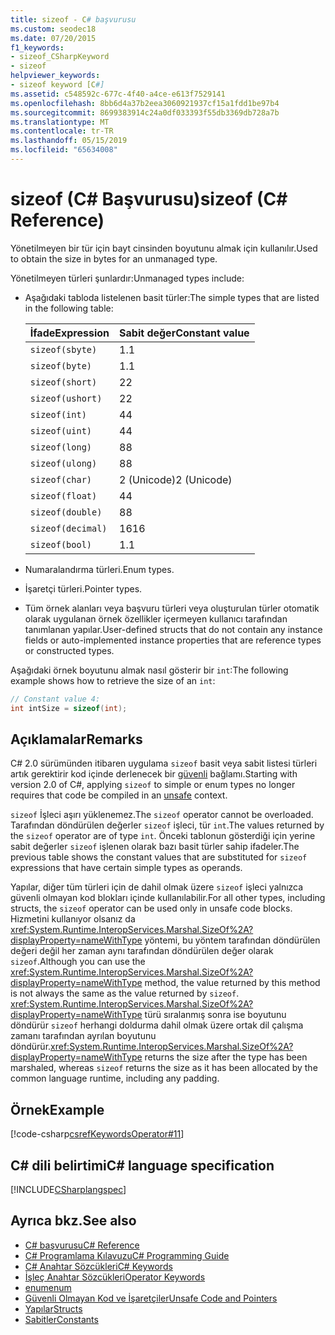 ```yaml
---
title: sizeof - C# başvurusu
ms.custom: seodec18
ms.date: 07/20/2015
f1_keywords:
- sizeof_CSharpKeyword
- sizeof
helpviewer_keywords:
- sizeof keyword [C#]
ms.assetid: c548592c-677c-4f40-a4ce-e613f7529141
ms.openlocfilehash: 8bb6d4a37b2eea3060921937cf15a1fdd1be97b4
ms.sourcegitcommit: 8699383914c24a0df033393f55db3369db728a7b
ms.translationtype: MT
ms.contentlocale: tr-TR
ms.lasthandoff: 05/15/2019
ms.locfileid: "65634008"
---
```

# <a name="sizeof-c-reference"></a><span data-ttu-id="19294-102">sizeof (C# Başvurusu)</span><span class="sxs-lookup"><span data-stu-id="19294-102">sizeof (C# Reference)</span></span>

<span data-ttu-id="19294-103">Yönetilmeyen bir tür için bayt cinsinden boyutunu almak için kullanılır.</span><span class="sxs-lookup"><span data-stu-id="19294-103">Used to obtain the size in bytes for an unmanaged type.</span></span>

<span data-ttu-id="19294-104">Yönetilmeyen türleri şunlardır:</span><span class="sxs-lookup"><span data-stu-id="19294-104">Unmanaged types include:</span></span>

- <span data-ttu-id="19294-105">Aşağıdaki tabloda listelenen basit türler:</span><span class="sxs-lookup"><span data-stu-id="19294-105">The simple types that are listed in the following table:</span></span>

   |<span data-ttu-id="19294-106">İfade</span><span class="sxs-lookup"><span data-stu-id="19294-106">Expression</span></span>|<span data-ttu-id="19294-107">Sabit değer</span><span class="sxs-lookup"><span data-stu-id="19294-107">Constant value</span></span>|
   |----------------|--------------------|
   |`sizeof(sbyte)`|<span data-ttu-id="19294-108">1.</span><span class="sxs-lookup"><span data-stu-id="19294-108">1</span></span>|
   |`sizeof(byte)`|<span data-ttu-id="19294-109">1.</span><span class="sxs-lookup"><span data-stu-id="19294-109">1</span></span>|
   |`sizeof(short)`|<span data-ttu-id="19294-110">2</span><span class="sxs-lookup"><span data-stu-id="19294-110">2</span></span>|
   |`sizeof(ushort)`|<span data-ttu-id="19294-111">2</span><span class="sxs-lookup"><span data-stu-id="19294-111">2</span></span>|
   |`sizeof(int)`|<span data-ttu-id="19294-112">4</span><span class="sxs-lookup"><span data-stu-id="19294-112">4</span></span>|
   |`sizeof(uint)`|<span data-ttu-id="19294-113">4</span><span class="sxs-lookup"><span data-stu-id="19294-113">4</span></span>|
   |`sizeof(long)`|<span data-ttu-id="19294-114">8</span><span class="sxs-lookup"><span data-stu-id="19294-114">8</span></span>|
   |`sizeof(ulong)`|<span data-ttu-id="19294-115">8</span><span class="sxs-lookup"><span data-stu-id="19294-115">8</span></span>|
   |`sizeof(char)`|<span data-ttu-id="19294-116">2 (Unicode)</span><span class="sxs-lookup"><span data-stu-id="19294-116">2 (Unicode)</span></span>|
   |`sizeof(float)`|<span data-ttu-id="19294-117">4</span><span class="sxs-lookup"><span data-stu-id="19294-117">4</span></span>|
   |`sizeof(double)`|<span data-ttu-id="19294-118">8</span><span class="sxs-lookup"><span data-stu-id="19294-118">8</span></span>|
   |`sizeof(decimal)`|<span data-ttu-id="19294-119">16</span><span class="sxs-lookup"><span data-stu-id="19294-119">16</span></span>|
   |`sizeof(bool)`|<span data-ttu-id="19294-120">1.</span><span class="sxs-lookup"><span data-stu-id="19294-120">1</span></span>|

- <span data-ttu-id="19294-121">Numaralandırma türleri.</span><span class="sxs-lookup"><span data-stu-id="19294-121">Enum types.</span></span>

- <span data-ttu-id="19294-122">İşaretçi türleri.</span><span class="sxs-lookup"><span data-stu-id="19294-122">Pointer types.</span></span>

- <span data-ttu-id="19294-123">Tüm örnek alanları veya başvuru türleri veya oluşturulan türler otomatik olarak uygulanan örnek özellikler içermeyen kullanıcı tarafından tanımlanan yapılar.</span><span class="sxs-lookup"><span data-stu-id="19294-123">User-defined structs that do not contain any instance fields or auto-implemented instance properties that are reference types or constructed types.</span></span>

<span data-ttu-id="19294-124">Aşağıdaki örnek boyutunu almak nasıl gösterir bir `int`:</span><span class="sxs-lookup"><span data-stu-id="19294-124">The following example shows how to retrieve the size of an `int`:</span></span>

```csharp
// Constant value 4:
int intSize = sizeof(int);
```

## <a name="remarks"></a><span data-ttu-id="19294-125">Açıklamalar</span><span class="sxs-lookup"><span data-stu-id="19294-125">Remarks</span></span>

<span data-ttu-id="19294-126">C# 2.0 sürümünden itibaren uygulama `sizeof` basit veya sabit listesi türleri artık gerektirir kod içinde derlenecek bir [güvenli](unsafe.md) bağlamı.</span><span class="sxs-lookup"><span data-stu-id="19294-126">Starting with version 2.0 of C#, applying `sizeof` to simple or enum types no longer requires that code be compiled in an [unsafe](unsafe.md) context.</span></span>

<span data-ttu-id="19294-127">`sizeof` İşleci aşırı yüklenemez.</span><span class="sxs-lookup"><span data-stu-id="19294-127">The `sizeof` operator cannot be overloaded.</span></span> <span data-ttu-id="19294-128">Tarafından döndürülen değerler `sizeof` işleci, tür `int`.</span><span class="sxs-lookup"><span data-stu-id="19294-128">The values returned by the `sizeof` operator are of type `int`.</span></span> <span data-ttu-id="19294-129">Önceki tablonun gösterdiği için yerine sabit değerler `sizeof` işlenen olarak bazı basit türler sahip ifadeler.</span><span class="sxs-lookup"><span data-stu-id="19294-129">The previous table shows the constant values that are substituted for `sizeof` expressions that have certain simple types as operands.</span></span>

<span data-ttu-id="19294-130">Yapılar, diğer tüm türleri için de dahil olmak üzere `sizeof` işleci yalnızca güvenli olmayan kod blokları içinde kullanılabilir.</span><span class="sxs-lookup"><span data-stu-id="19294-130">For all other types, including structs, the `sizeof` operator can be used only in unsafe code blocks.</span></span> <span data-ttu-id="19294-131">Hizmetini kullanıyor olsanız da <xref:System.Runtime.InteropServices.Marshal.SizeOf%2A?displayProperty=nameWithType> yöntemi, bu yöntem tarafından döndürülen değeri değil her zaman aynı tarafından döndürülen değer olarak `sizeof`.</span><span class="sxs-lookup"><span data-stu-id="19294-131">Although you can use the <xref:System.Runtime.InteropServices.Marshal.SizeOf%2A?displayProperty=nameWithType> method, the value returned by this method is not always the same as the value returned by `sizeof`.</span></span> <span data-ttu-id="19294-132"><xref:System.Runtime.InteropServices.Marshal.SizeOf%2A?displayProperty=nameWithType> türü sıralanmış sonra ise boyutunu döndürür `sizeof` herhangi doldurma dahil olmak üzere ortak dil çalışma zamanı tarafından ayrılan boyutunu döndürür.</span><span class="sxs-lookup"><span data-stu-id="19294-132"><xref:System.Runtime.InteropServices.Marshal.SizeOf%2A?displayProperty=nameWithType> returns the size after the type has been marshaled, whereas `sizeof` returns the size as it has been allocated by the common language runtime, including any padding.</span></span>

## <a name="example"></a><span data-ttu-id="19294-133">Örnek</span><span class="sxs-lookup"><span data-stu-id="19294-133">Example</span></span>

[!code-csharp[csrefKeywordsOperator#11](~/samples/snippets/csharp/VS_Snippets_VBCSharp/csrefKeywordsOperator/CS/csrefKeywordsOperators.cs#11)]

## <a name="c-language-specification"></a><span data-ttu-id="19294-134">C# dili belirtimi</span><span class="sxs-lookup"><span data-stu-id="19294-134">C# language specification</span></span>

[!INCLUDE[CSharplangspec](~/includes/csharplangspec-md.md)]

## <a name="see-also"></a><span data-ttu-id="19294-135">Ayrıca bkz.</span><span class="sxs-lookup"><span data-stu-id="19294-135">See also</span></span>

- [<span data-ttu-id="19294-136">C# başvurusu</span><span class="sxs-lookup"><span data-stu-id="19294-136">C# Reference</span></span>](../index.md)
- [<span data-ttu-id="19294-137">C# Programlama Kılavuzu</span><span class="sxs-lookup"><span data-stu-id="19294-137">C# Programming Guide</span></span>](../../programming-guide/index.md)
- [<span data-ttu-id="19294-138">C# Anahtar Sözcükleri</span><span class="sxs-lookup"><span data-stu-id="19294-138">C# Keywords</span></span>](index.md)
- [<span data-ttu-id="19294-139">İşleç Anahtar Sözcükleri</span><span class="sxs-lookup"><span data-stu-id="19294-139">Operator Keywords</span></span>](operator-keywords.md)
- [<span data-ttu-id="19294-140">enum</span><span class="sxs-lookup"><span data-stu-id="19294-140">enum</span></span>](enum.md)
- [<span data-ttu-id="19294-141">Güvenli Olmayan Kod ve İşaretçiler</span><span class="sxs-lookup"><span data-stu-id="19294-141">Unsafe Code and Pointers</span></span>](../../programming-guide/unsafe-code-pointers/index.md)
- [<span data-ttu-id="19294-142">Yapılar</span><span class="sxs-lookup"><span data-stu-id="19294-142">Structs</span></span>](../../programming-guide/classes-and-structs/structs.md)
- [<span data-ttu-id="19294-143">Sabitler</span><span class="sxs-lookup"><span data-stu-id="19294-143">Constants</span></span>](../../programming-guide/classes-and-structs/constants.md)
